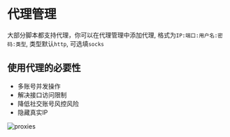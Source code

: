 # 代理管理

大部分脚本都支持代理，你可以在代理管理中添加代理, 格式为`IP:端口:用户名:密码:类型`, 类型默认`http`, 可选填`socks`

## 使用代理的必要性

- 多账号并发操作
- 解决接口访问限制
- 降低社交账号风控风险
- 隐藏真实IP

![proxies](/ss/wave-proxies.png)
